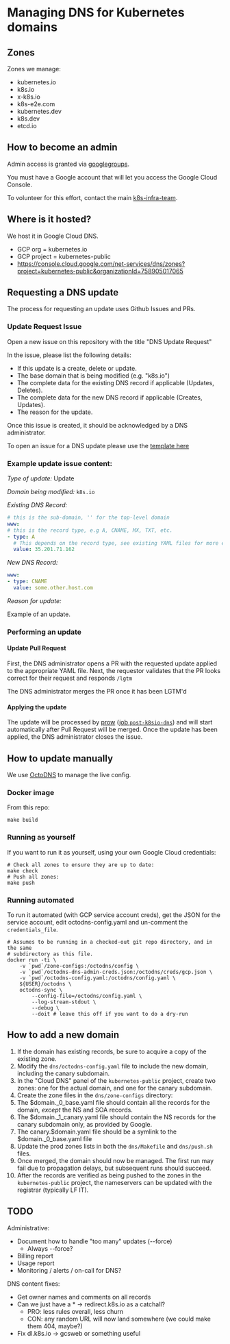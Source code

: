 # Managing DNS for Kubernetes domains

## Zones

Zones we manage:
  - kubernetes.io
  - k8s.io
  - x-k8s.io
  - k8s-e2e.com
  - kubernetes.dev
  - k8s.dev
  - etcd.io

## How to become an admin

Admin access is granted via
[googlegroups](https://groups.google.com/a/kubernetes.io/forum/#!forum/k8s-infra-dns-admins).

You must have a Google account that will let you access the Google Cloud
Console.

To volunteer for this effort, contact the main
[k8s-infra-team](https://groups.google.com/forum/#!forum/k8s-infra-team).

## Where is it hosted?

We host it in Google Cloud DNS.
  * GCP org = kubernetes.io
  * GCP project = kubernetes-public
  * https://console.cloud.google.com/net-services/dns/zones?project=kubernetes-public&organizationId=758905017065

## Requesting a DNS update

The process for requesting an update uses Github Issues and PRs.

### Update Request Issue

Open a new issue on this repository with the title "DNS Update Request"

In the issue, please list the following details:
   * If this update is a create, delete or update.
   * The base domain that is being modified (e.g. "k8s.io")
   * The complete data for the existing DNS record if applicable (Updates, Deletes).
   * The complete data for the new DNS record if applicable (Creates, Updates).
   * The reason for the update.

Once this issue is created, it should be acknowledged by a DNS administrator.

To open an issue for a DNS update please use the [template here](https://github.com/kubernetes/k8s.io/issues/new?template=dns-request.md)

### Example update issue content:

*Type of update:* Update

*Domain being modified:* `k8s.io`

*Existing DNS Record:*

```yaml
# this is the sub-domain, '' for the top-level domain
www:
# this is the record type, e.g A, CNAME, MX, TXT, etc.
- type: A
  # This depends on the record type, see existing YAML files for more examples.
  value: 35.201.71.162
```

*New DNS Record:*
```yaml
www:
- type: CNAME
  value: some.other.host.com
```

*Reason for update:*

Example of an update.

### Performing an update

#### Update Pull Request

First, the DNS administrator opens a PR with the requested update applied to the appropriate YAML file.
Next, the requestor validates that the PR looks correct for their request and responds `/lgtm`

The DNS administrator merges the PR once it has been LGTM'd

#### Applying the update

The update will be processed by
[prow](https://github.com/kubernetes/test-infra/tree/master/prow)
([job `post-k8sio-dns`](https://github.com/kubernetes/test-infra/blob/2b748fdf2a157abded6b74288c7c8f9642eca85e/config/jobs/kubernetes/sig-k8s-infra/trusted/sig-k8s-infra-dns.yaml#L3-L31))
and will start automatically after Pull Request will be merged. Once the
update has been applied, the DNS administrator closes the issue.

## How to update manually

We use [OctoDNS](https://github.com/github/octodns) to manage the live config.

### Docker image

From this repo:

```
make build
```

### Running as yourself

If you want to run it as yourself, using your own Google Cloud credentials:

```
# Check all zones to ensure they are up to date:
make check
# Push all zones:
make push
```

### Running automated

To run it automated (with GCP service account creds), get the JSON for the
service account, edit octodns-config.yaml and un-comment the `credentials_file`.

```
# Assumes to be running in a checked-out git repo directory, and in the same
# subdirectory as this file.
docker run -ti \
    -v `pwd`/zone-configs:/octodns/config \
    -v `pwd`/octodns-dns-admin-creds.json:/octodns/creds/gcp.json \
    -v `pwd`/octodns-config.yaml:/octodns/config.yaml \
    ${USER}/octodns \
    octodns-sync \
        --config-file=/octodns/config.yaml \
        --log-stream-stdout \
        --debug \
        --doit # leave this off if you want to do a dry-run
```

## How to add a new domain

1. If the domain has existing records, be sure to acquire a copy of the existing zone.
1. Modify the `dns/octodns-config.yaml` file to include the new domain, including the canary subdomain.
1. In the "Cloud DNS" panel of the `kubernetes-public` project, create two zones: one for the actual domain, and one for the canary subdomain.
1. Create the zone files in the `dns/zone-configs` directory:
  1. The $domain._0_base.yaml file should contain all the records for the domain, *except* the NS and SOA records.
  1. The $domain._1_canary.yaml file should contain the NS records for the canary subdomain only, as provided by Google.
  1. The canary.$domain.yaml file should be a symlink to the $domain._0_base.yaml file
1. Update the prod zones lists in both the `dns/Makefile` and `dns/push.sh` files.
1. Once merged, the domain should now be managed. The first run may fail due to propagation delays, but subsequent runs should succeed.
1. After the records are verified as being pushed to the zones in the `kubernetes-public` project, the nameservers can be updated with the registrar (typically LF IT).

## TODO

Administrative:
  * Document how to handle "too many" updates (--force)
    * Always --force?
  * Billing report
  * Usage report
  * Monitoring / alerts / on-call for DNS?

DNS content fixes:
  * Get owner names and comments on all records
  * Can we just have a * -> redirect.k8s.io as a catchall?
    * PRO: less rules overall, less churn
    * CON: any random URL will now land somewhere (we could make them
      404, maybe?)
  * Fix dl.k8s.io -> gcsweb or something useful
